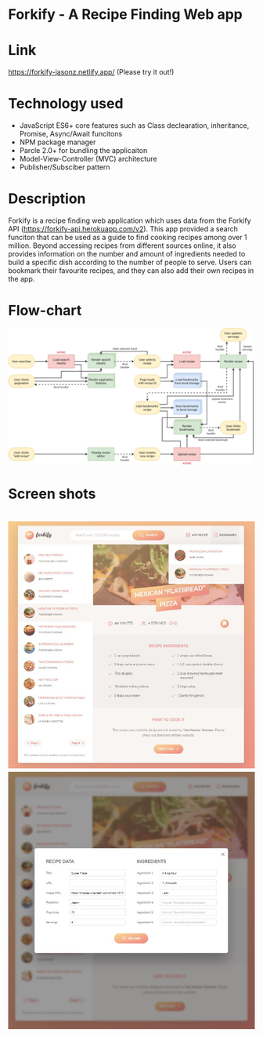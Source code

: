# Forkify - A Recipe Finding Web app

# Link

https://forkify-jasonz.netlify.app/ (Please try it out!)

# Technology used

- JavaScript ES6+ core features such as Class declearation, inheritance, Promise, Async/Await funcitons
- NPM package manager
- Parcle 2.0+ for bundling the applicaiton
- Model-View-Controller (MVC) architecture
- Publisher/Subsciber pattern

# Description

Forkify is a recipe finding web application which uses data from the Forkify API (https://forkify-api.herokuapp.com/v2). This app provided a search funciton that can be used as a guide to find cooking recipes among over 1 million. Beyond accessing recipes from different sources online, it also provides information on the number and amount of ingredients needed to build a specific dish according to the number of people to serve. Users can bookmark their favourite recipes, and they can also add their own recipes in the app.

# Flow-chart

![flow-chart](./flow_charts/forkify-flowchart-part-3.png)

# Screen shots

![website1](./website_capture/website1.png)
![website2](./website_capture/website2.png)
=======
